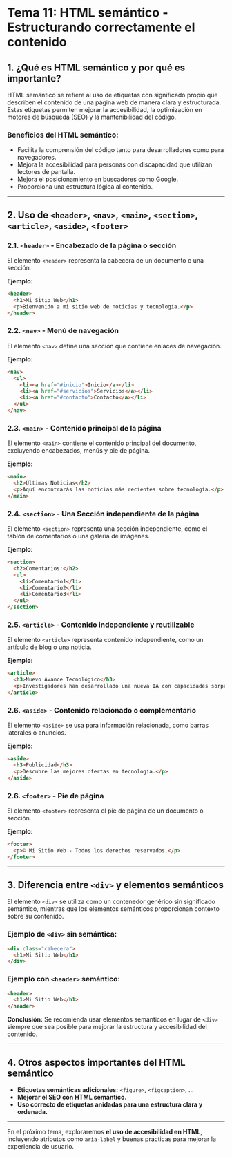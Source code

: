 # **Tema 11: HTML semántico - Estructurando correctamente el contenido**

## **1. ¿Qué es HTML semántico y por qué es importante?**

HTML semántico se refiere al uso de etiquetas con significado propio que describen el contenido de una página web de manera clara y estructurada. Estas etiquetas permiten mejorar la accesibilidad, la optimización en motores de búsqueda (SEO) y la mantenibilidad del código.

### **Beneficios del HTML semántico:**
- Facilita la comprensión del código tanto para desarrolladores como para navegadores.
- Mejora la accesibilidad para personas con discapacidad que utilizan lectores de pantalla.
- Mejora el posicionamiento en buscadores como Google.
- Proporciona una estructura lógica al contenido.

---

## **2. Uso de `<header>`, `<nav>`, `<main>`, `<section>`, `<article>`, `<aside>`, `<footer>`**

### **2.1. `<header>` - Encabezado de la página o sección**
El elemento `<header>` representa la cabecera de un documento o una sección.

**Ejemplo:**
```html
<header>
  <h1>Mi Sitio Web</h1>
  <p>Bienvenido a mi sitio web de noticias y tecnología.</p>
</header>
```

### **2.2. `<nav>` - Menú de navegación**
El elemento `<nav>` define una sección que contiene enlaces de navegación.

**Ejemplo:**
```html
<nav>
  <ul>
    <li><a href="#inicio">Inicio</a></li>
    <li><a href="#servicios">Servicios</a></li>
    <li><a href="#contacto">Contacto</a></li>
  </ul>
</nav>
```

### **2.3. `<main>` - Contenido principal de la página**
El elemento `<main>` contiene el contenido principal del documento, excluyendo encabezados, menús y pie de página.

**Ejemplo:**
```html
<main>
  <h2>Últimas Noticias</h2>
  <p>Aquí encontrarás las noticias más recientes sobre tecnología.</p>
</main>
```
### **2.4. `<section>` - Una Sección independiente de la página**
El elemento `<section>` representa una sección independiente, como el tablón de comentarios o una galería de imágenes.

**Ejemplo:**
```html
<section>
  <h2>Comentarios:</h2>
  <ul>
    <li>Comentario1</li>
    <li>Comentario2</li>
    <li>Comentario3</li>
  </ul>
</section>
```

### **2.5. `<article>` - Contenido independiente y reutilizable**
El elemento `<article>` representa contenido independiente, como un artículo de blog o una noticia.

**Ejemplo:**
```html
<article>
  <h3>Nuevo Avance Tecnológico</h3>
  <p>Investigadores han desarrollado una nueva IA con capacidades sorprendentes.</p>
</article>
```

### **2.6. `<aside>` - Contenido relacionado o complementario**
El elemento `<aside>` se usa para información relacionada, como barras laterales o anuncios.

**Ejemplo:**
```html
<aside>
  <h3>Publicidad</h3>
  <p>Descubre las mejores ofertas en tecnología.</p>
</aside>
```

### **2.6. `<footer>` - Pie de página**
El elemento `<footer>` representa el pie de página de un documento o sección.

**Ejemplo:**
```html
<footer>
  <p>© Mi Sitio Web - Todos los derechos reservados.</p>
</footer>
```

---

## **3. Diferencia entre `<div>` y elementos semánticos**

El elemento `<div>` se utiliza como un contenedor genérico sin significado semántico, mientras que los elementos semánticos proporcionan contexto sobre su contenido.

### **Ejemplo de `<div>` sin semántica:**
```html
<div class="cabecera">
  <h1>Mi Sitio Web</h1>
</div>
```

### **Ejemplo con `<header>` semántico:**
```html
<header>
  <h1>Mi Sitio Web</h1>
</header>
```

**Conclusión:** Se recomienda usar elementos semánticos en lugar de `<div>` siempre que sea posible para mejorar la estructura y accesibilidad del contenido.

---

## **4. Otros aspectos importantes del HTML semántico**

- **Etiquetas semánticas adicionales:**  `<figure>`, `<figcaption>`, ...
- **Mejorar el SEO con HTML semántico.**
- **Uso correcto de etiquetas anidadas para una estructura clara y ordenada.**

---

En el próximo tema, exploraremos **el uso de accesibilidad en HTML**, incluyendo atributos como `aria-label` y buenas prácticas para mejorar la experiencia de usuario.

